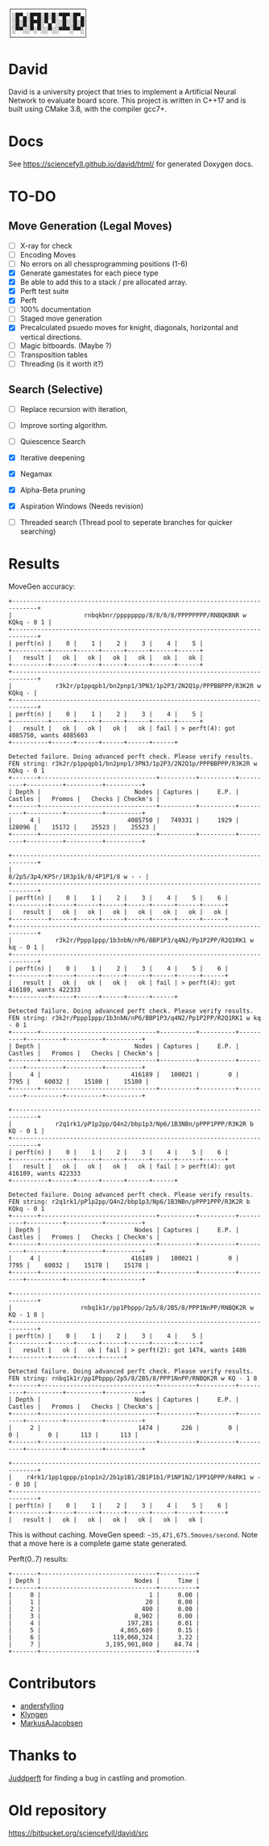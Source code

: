 ```
┌────────────────────┐
│░█▀▄░█▀█░█░█░▀█▀░█▀▄│
│░█░█░█▀█░▀▄▀░░█░░█░█│
│░▀▀░░▀░▀░░▀░░▀▀▀░▀▀░│
└────────────────────┘
```

# David #
David is a university project that tries to implement a Artificial Neural Network to evaluate board score.
This project is written in C++17 and is built using CMake 3.8, with the compiler gcc7+.

# Docs #
See https://sciencefyll.github.io/david/html/ for generated Doxygen docs.

# TO-DO #
## Move Generation (Legal Moves) ##
 - [ ] X-ray for check
 - [ ] Encoding Moves
 - [ ] No errors on all chessprogramming positions (1-6)
 - [x] Generate gamestates for each piece type
 - [x] Be able to add this to a stack / pre allocated array.
 - [x] Perft test suite
 - [x] Perft
 - [ ] 100% documentation
 - [ ] Staged move generation
 - [x] Precalculated psuedo moves for knight, diagonals, horizontal and vertical directions.
 - [ ] Magic bitboards. (Maybe ?)
 - [ ] Transposition tables
 - [ ] Threading (is it worth it?)
 
 ## Search (Selective) ##
  - [ ] Replace recursion with iteration,
  - [ ] Improve sorting algorithm.
  - [ ] Quiescence Search
  - [x] Iterative deepening
  - [x] Negamax
  - [x] Alpha-Beta pruning
  - [x] Aspiration Windows (Needs revision)
  - [ ] Threaded search (Thread pool to seperate branches for quicker searching)


# Results #
MoveGen accuracy:
```
+-----------------------------------------------------------------------------+
|                    rnbqkbnr/pppppppp/8/8/8/8/PPPPPPPP/RNBQKBNR w KQkq - 0 1 |
+-----------------------------------------------------------------------------+
| perft(n) |    0 |    1 |    2 |    3 |    4 |    5 |
+----------+------+------+------+------+------+------+
|   result |   ok |   ok |   ok |   ok |   ok |   ok |
+----------+------+------+------+------+------+------+
+-----------------------------------------------------------------------------+
|            r3k2r/p1ppqpb1/bn2pnp1/3PN3/1p2P3/2N2Q1p/PPPBBPPP/R3K2R w KQkq - |
+-----------------------------------------------------------------------------+
| perft(n) |    0 |    1 |    2 |    3 |    4 |    5 |
+----------+------+------+------+------+------+------+
|   result |   ok |   ok |   ok |   ok | fail | > perft(4): got 4085750, wants 4085603
+----------+------+------+------+------+------+

Detected failure. Doing advanced perft check. Please verify results.
FEN string: r3k2r/p1ppqpb1/bn2pnp1/3PN3/1p2P3/2N2Q1p/PPPBBPPP/R3K2R w KQkq - 0 1
+-------+--------------------------------+----------+----------+----------+----------+----------+----------+
| Depth |                          Nodes | Captures |     E.P. |  Castles |   Promos |   Checks | Checkm's |
+-------+--------------------------------+----------+----------+----------+----------+----------+----------+
|     4 |                        4085750 |   749331 |     1929 |   128096 |    15172 |    25523 |    25523 |
+-------+--------------------------------+----------+----------+----------+----------+----------+----------+

+-----------------------------------------------------------------------------+
|                                       8/2p5/3p4/KP5r/1R3p1k/8/4P1P1/8 w - - |
+-----------------------------------------------------------------------------+
| perft(n) |    0 |    1 |    2 |    3 |    4 |    5 |    6 |
+----------+------+------+------+------+------+------+------+
|   result |   ok |   ok |   ok |   ok |   ok |   ok |   ok |
+----------+------+------+------+------+------+------+------+
+-----------------------------------------------------------------------------+
|            r3k2r/Pppp1ppp/1b3nbN/nP6/BBP1P3/q4N2/Pp1P2PP/R2Q1RK1 w kq - 0 1 |
+-----------------------------------------------------------------------------+
| perft(n) |    0 |    1 |    2 |    3 |    4 |    5 |    6 |
+----------+------+------+------+------+------+------+------+
|   result |   ok |   ok |   ok |   ok | fail | > perft(4): got 416189, wants 422333
+----------+------+------+------+------+------+

Detected failure. Doing advanced perft check. Please verify results.
FEN string: r3k2r/Pppp1ppp/1b3nbN/nP6/BBP1P3/q4N2/Pp1P2PP/R2Q1RK1 w kq - 0 1
+-------+--------------------------------+----------+----------+----------+----------+----------+----------+
| Depth |                          Nodes | Captures |     E.P. |  Castles |   Promos |   Checks | Checkm's |
+-------+--------------------------------+----------+----------+----------+----------+----------+----------+
|     4 |                         416189 |   100021 |        0 |     7795 |    60032 |    15180 |    15180 |
+-------+--------------------------------+----------+----------+----------+----------+----------+----------+

+-----------------------------------------------------------------------------+
|            r2q1rk1/pP1p2pp/Q4n2/bbp1p3/Np6/1B3NBn/pPPP1PPP/R3K2R b KQ - 0 1 |
+-----------------------------------------------------------------------------+
| perft(n) |    0 |    1 |    2 |    3 |    4 |    5 |    6 |
+----------+------+------+------+------+------+------+------+
|   result |   ok |   ok |   ok |   ok | fail | > perft(4): got 416189, wants 422333
+----------+------+------+------+------+------+

Detected failure. Doing advanced perft check. Please verify results.
FEN string: r2q1rk1/pP1p2pp/Q4n2/bbp1p3/Np6/1B3NBn/pPPP1PPP/R3K2R b KQkq - 0 1
+-------+--------------------------------+----------+----------+----------+----------+----------+----------+
| Depth |                          Nodes | Captures |     E.P. |  Castles |   Promos |   Checks | Checkm's |
+-------+--------------------------------+----------+----------+----------+----------+----------+----------+
|     4 |                         416189 |   100021 |        0 |     7795 |    60032 |    15178 |    15178 |
+-------+--------------------------------+----------+----------+----------+----------+----------+----------+

+-----------------------------------------------------------------------------+
|                   rnbq1k1r/pp1Pbppp/2p5/8/2B5/8/PPP1NnPP/RNBQK2R w KQ - 1 8 |
+-----------------------------------------------------------------------------+
| perft(n) |    0 |    1 |    2 |    3 |    4 |    5 |
+----------+------+------+------+------+------+------+
|   result |   ok |   ok | fail | > perft(2): got 1474, wants 1486
+----------+------+------+------+

Detected failure. Doing advanced perft check. Please verify results.
FEN string: rnbq1k1r/pp1Pbppp/2p5/8/2B5/8/PPP1NnPP/RNBQK2R w KQ - 1 8
+-------+--------------------------------+----------+----------+----------+----------+----------+----------+
| Depth |                          Nodes | Captures |     E.P. |  Castles |   Promos |   Checks | Checkm's |
+-------+--------------------------------+----------+----------+----------+----------+----------+----------+
|     2 |                           1474 |      226 |        0 |        0 |        0 |      113 |      113 |
+-------+--------------------------------+----------+----------+----------+----------+----------+----------+

+-----------------------------------------------------------------------------+
|    r4rk1/1pp1qppp/p1np1n2/2b1p1B1/2B1P1b1/P1NP1N2/1PP1QPPP/R4RK1 w - - 0 10 |
+-----------------------------------------------------------------------------+
| perft(n) |    0 |    1 |    2 |    3 |    4 |    5 |    6 |
+----------+------+------+------+------+------+------+------+
|   result |   ok |   ok |   ok |   ok |   ok |   ok |
```

This is without caching.
MoveGen speed: `~35,471,675.5moves/second`. Note that a move here is a complete game state generated.

Perft(0..7) results:
```
+-------+--------------------------------+----------+
| Depth |                          Nodes |     Time |
+-------+--------------------------------+----------+
|     0 |                              1 |     0.00 |
|     1 |                             20 |     0.00 |
|     2 |                            400 |     0.00 |
|     3 |                          8,902 |     0.00 |
|     4 |                        197,281 |     0.01 |
|     5 |                      4,865,609 |     0.15 |
|     6 |                    119,060,324 |     3.22 |
|     7 |                  3,195,901,860 |    84.74 |
+-------+--------------------------------+----------+
```

# Contributors
 * [andersfylling](https://github.com/andersfylling)
 * [Klyngen](https://github.com/klyngen)
 * [MarkusAJacobsen](https://github.com/MarkusAJacobsen)

# Thanks to
[Juddperft](https://github.com/jniemann66/juddperft) for finding a bug in castling and promotion.

# Old repository
https://bitbucket.org/sciencefyll/david/src
